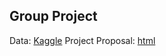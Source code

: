 ## Group Project

Data: [Kaggle](https://www.kaggle.com/caganseval/earthquake)
Project Proposal: [html](Project-Proposal.html)
